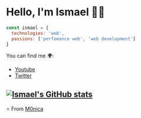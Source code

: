 # Hello, I'm Ismael 🧑‍💻

<!--
Hi, I'm Monica! I'm a software engineer who is passionate about making open-source more accessible, creating technology to elevate people, and building community. 

Find me around the web 🌎:
- Learning in public on <a href="https://www.twitch.tv/blacktechdiva">Twitch</a> or <a href="https://www.monica.dev">monica.dev</a> 📹 ✍🏾
- Tinkering with interactions on <a href="https://codepen.io/m0nica"> Codepen</a> 🏓
- Sharing updates on <a href="https://www.linkedin.com/in/monicampowell/">LinkedIn</a> 💼
-->

```js 
const ismael = {
  technologies: 'web',
  passions: ['perfomance web', 'web development']
}
```

You can find me 🌍:
- [Youtube](https://www.youtube.com/channel/UC84ODj-edCCupUleUy3H7Sg)
- [Twitter](https://twitter.com/SkkuLLL)
 
[![Ismael's GitHub stats](https://github-readme-stats.vercel.app/api?username=iperezc9)](https://github.com/anuraghazra/github-readme-stats)
---
⭐️ From [M0nica](https://github.com/M0nica)


<!--
**iperezc9/iperezc9** is a ✨ _special_ ✨ repository because its `README.md` (this file) appears on your GitHub profile.

Here are some ideas to get you started:

- 🔭 I’m currently working on ...
- 🌱 I’m currently learning ...
- 👯 I’m looking to collaborate on ...
- 🤔 I’m looking for help with ...
- 💬 Ask me about ...
- 📫 How to reach me: ...
- 😄 Pronouns: ...
- ⚡ Fun fact: ...
-->
